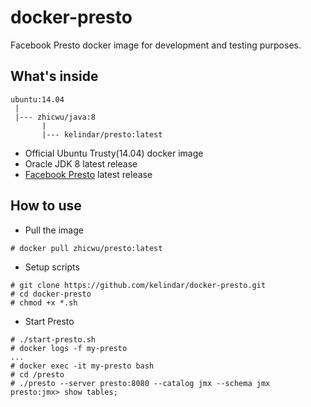 # docker-presto
Facebook Presto docker image for development and testing purposes.

## What's inside
```
ubuntu:14.04
 |
 |--- zhicwu/java:8
       |
       |--- kelindar/presto:latest
```
* Official Ubuntu Trusty(14.04) docker image
* Oracle JDK 8 latest release
* [Facebook Presto](http://prestodb.io/) latest release

## How to use
- Pull the image
```
# docker pull zhicwu/presto:latest
```
- Setup scripts
```
# git clone https://github.com/kelindar/docker-presto.git
# cd docker-presto
# chmod +x *.sh
```
- Start Presto
```
# ./start-presto.sh
# docker logs -f my-presto
...
# docker exec -it my-presto bash
# cd /presto
# ./presto --server presto:8080 --catalog jmx --schema jmx
presto:jmx> show tables;
```
